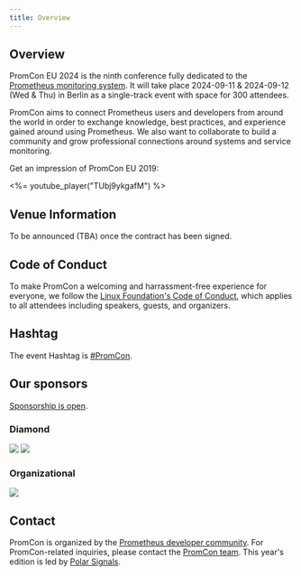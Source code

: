 ```yaml
---
title: Overview
---
```


## Overview

PromCon EU 2024 is the ninth conference fully dedicated to the
[Prometheus monitoring system](https://prometheus.io/). It will take place
2024-09-11 & 2024-09-12 (Wed & Thu) in Berlin as a single-track event with space for 300 attendees.

PromCon aims to connect Prometheus users and developers from around the world in order to exchange knowledge, best practices, and experience gained around using Prometheus. We also want to collaborate to build a community and grow professional connections around systems and service monitoring.

Get an impression of PromCon EU 2019:

<%= youtube_player("TUbj9ykgafM") %>

## Venue Information

To be announced (TBA) once the contract has been signed. 

## Code of Conduct
 
To make PromCon a welcoming and harrassment-free experience for everyone, we
follow the [Linux Foundation's Code of Conduct](https://events.linuxfoundation.org/code-of-conduct/),
which applies to all attendees including speakers, guests, and
organizers.
 
## Hashtag
 
The event Hashtag is [#PromCon](https://twitter.com/search?q=%23PromCon).

## Our sponsors

[Sponsorship is open](https://promcon.io/2024-berlin/sponsor/).

<h3>Diamond</h3>
<div class="sponsor-logos">
  <a href="https://grafana.com/"><img src="/assets/grafana_labs_logo_light.svg" class="logo"></a>
  <a href="https://victoriametrics.com/"><img src="/assets/vm_logo.svg" class="logo"></a>
</div>

<h3>Organizational</h3>
<div class="sponsor-logos">
  <a href="https://www.polarsignals.com/"><img src="/assets/polarsignals_logo.svg" class="logo"></a>
</div>

## Contact

PromCon is organized by the [Prometheus developer
community](https://prometheus.io/community/). For PromCon-related inquiries,
please contact the [PromCon team](mailto:promcon-organizers@googlegroups.com).
This year's edition is led by [Polar Signals](https://polarsignals.com/).

